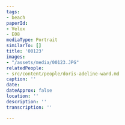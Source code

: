 ```yaml
---
tags:
- beach
paperId:
- Velox
- E08
mediaType: Portrait
similarTo: []
title: '00123'
images:
- "/assets/media/00123.JPG"
relatedPeople:
- src/content/people/doris-adeline-ward.md
caption: ''
date: 
dateApprox: false
location: ''
description: ''
transcription: ''

---
```

